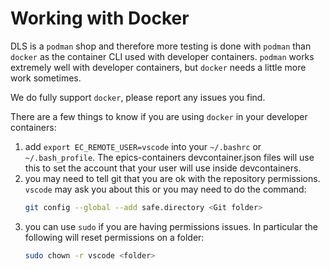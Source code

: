 Working with Docker
===================

DLS is a `podman` shop and therefore more testing is done with `podman` than `docker` as the container CLI used with developer containers. `podman` works extremely well with developer containers, but `docker` needs a little more work sometimes.

We do fully support `docker`, please report any issues you find.

There are a few things to know if you are using `docker` in your developer containers:

1. add `export EC_REMOTE_USER=vscode` into your `~/.bashrc` or `~/.bash_profile`. The epics-containers devcontainer.json files will use this to set the account that your user will use inside devcontainers.
1. you may need to tell git that you are ok with the repository permissions. `vscode` may ask you about this or you may need to do the command:
    ```bash
    git config --global --add safe.directory <Git folder>
    ```
1. you can use `sudo` if you are having permissions issues. In particular the following will reset permissions on a folder:
    ```bash
    sudo chown -r vscode <folder>
    ```
